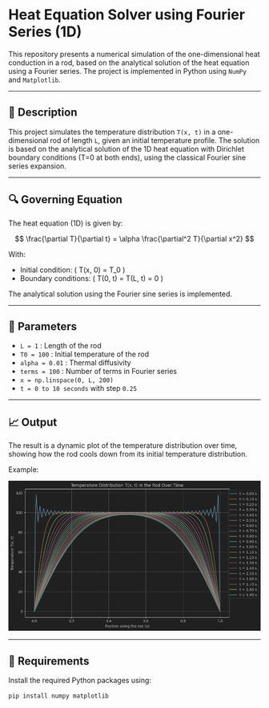 # Heat Equation Solver using Fourier Series (1D)

This repository presents a numerical simulation of the one-dimensional heat conduction in a rod, based on the analytical solution of the heat equation using a Fourier series. The project is implemented in Python using `NumPy` and `Matplotlib`.

---

## 📘 Description

This project simulates the temperature distribution `T(x, t)` in a one-dimensional rod of length `L`, given an initial temperature profile. The solution is based on the analytical solution of the 1D heat equation with Dirichlet boundary conditions (T=0 at both ends), using the classical Fourier sine series expansion.

---

## 🔍 Governing Equation

The heat equation (1D) is given by:

$$
\frac{\partial T}{\partial t} = \alpha \frac{\partial^2 T}{\partial x^2}
$$

With:
- Initial condition: \( T(x, 0) = T_0 \)
- Boundary conditions: \( T(0, t) = T(L, t) = 0 \)

The analytical solution using the Fourier sine series is implemented.

---

## 🔢 Parameters

- `L = 1` : Length of the rod  
- `T0 = 100` : Initial temperature of the rod  
- `alpha = 0.01` : Thermal diffusivity  
- `terms = 100` : Number of terms in Fourier series  
- `x = np.linspace(0, L, 200)`  
- `t = 0 to 10 seconds` with step `0.25`

---

## 📈 Output

The result is a dynamic plot of the temperature distribution over time, showing how the rod cools down from its initial temperature distribution.

Example:

![plot](./img.png)

---

## 🚀 Requirements

Install the required Python packages using:

```bash
pip install numpy matplotlib
